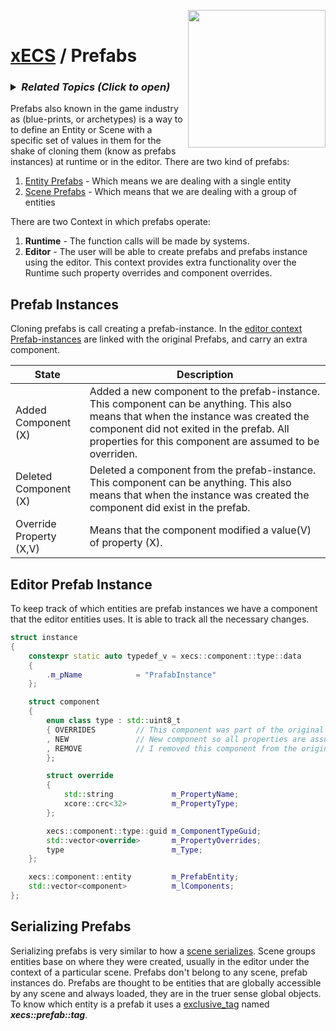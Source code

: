 <img src="https://i.imgur.com/TyjrCTS.jpg" align="right" width="220px" /><br>
# [xECS](xecs.md) / Prefabs

<h3><details><summary><i><b>Related Topics </b>(Click to open)</i></summary>

* [Component Serialization](xecs_component_serialization.md)
* [Component Properties](xecs_component_properties.md)
* [Component Typedef](xecs_component_typedef.md)
* [Scene entity references](ecs_scene_entity_references.md)
* [Scene Ranges](xecs_scene_ranges.md)
* [Scene file format, details about entities](xecs_scene_serialization_entity.md)
</details></h3>

Prefabs also known in the game industry as (blue-prints, or archetypes) is a way to to define an Entity or Scene with a specific set of values in them for the shake of cloning them (know as prefabs instances) at runtime or in the editor. There are two kind of prefabs:

1. [Entity Prefabs](xecs_prefab_entity.md) - Which means we are dealing with a single entity
2. [Scene Prefabs](xecs_prefab_scene.md) - Which means that we are dealing with a group of entities 

There are two Context in which prefabs operate:

1. **Runtime** - The function calls will be made by systems. 
2. **Editor** - The user will be able to create prefabs and prefabs instance using the editor. This context provides extra functionality over the Runtime such property overrides and component overrides. 

## Prefab Instances 

Cloning prefabs is call creating a prefab-instance. In the [editor context Prefab-instances](xecs_editor_entities.md) are linked with the original Prefabs, and carry an extra component.

| State | Description |
|-------|----------|
| Added Component (X) | Added a new component to the prefab-instance. This component can be anything. This also  means that when the instance was created the component did not exited in the prefab. All properties for this component are assumed to be overriden. |
| Deleted Component (X) | Deleted a component from the prefab-instance. This component can be anything. This also means that when the instance was created the component did exist in the prefab. |
| Override Property (X,V) | Means that the component modified a value(V) of property (X). |

## Editor Prefab Instance

To keep track of which entities are prefab instances we have a component that the editor entities uses. It is able to track all the necessary changes.

~~~cpp
struct instance
{
    constexpr static auto typedef_v = xecs::component::type::data
    {
        .m_pName            = "PrafabInstance"
    };

    struct component
    {
        enum class type : std::uint8_t
        { OVERRIDES         // This component was part of the original archetype and I am overriding some properties
        , NEW               // New component so all properties are assumed to be overwritten 
        , REMOVE            // I removed this component from the original archetype
        };

        struct override
        {
            std::string             m_PropertyName;
            xcore::crc<32>          m_PropertyType;
        };

        xecs::component::type::guid m_ComponentTypeGuid;
        std::vector<override>       m_PropertyOverrides;
        type                        m_Type;
    };

    xecs::component::entity         m_PrefabEntity;
    std::vector<component>          m_lComponents;
};
~~~

## Serializing Prefabs

Serializing prefabs is very similar to how a [scene serializes](xecs_scene_serialization.md). Scene groups entities base on where they were created, usually in the editor under the context of a particular scene. Prefabs don't belong to any scene, prefab instances do. Prefabs are thought to be entities that are globally accessible by any scene and always loaded, they are in the truer sense global objects. To know which entity is a prefab it uses a [exclusive_tag](xecs_component_type_tag.md) named ***xecs::prefab::tag***.